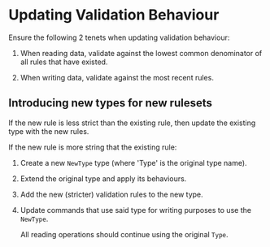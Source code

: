 # Updating Validation Behaviour

Ensure the following 2 tenets when updating validation behaviour:

1.  When reading data, validate against the lowest common denominator of all rules that have existed.

2.  When writing data, validate against the most recent rules.

## Introducing new types for new rulesets

If the new rule is less strict than the existing rule, then update the existing type with the new rules.

If the new rule is more string that the existing rule:

1.  Create a new `NewType` type (where 'Type' is the original type name).

2.  Extend the original type and apply its behaviours.

3.  Add the new (stricter) validation rules to the new type.

4.  Update commands that use said type for writing purposes to use the `NewType`.

    All reading operations should continue using the original `Type`.
